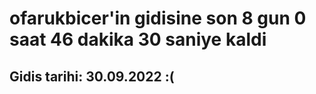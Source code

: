 # ofarukbicer'in gidisine son 8 gun 0 saat 46 dakika 30 saniye kaldi

## Gidis tarihi: 30.09.2022 :(
